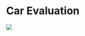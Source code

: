 # Car Evaluation

<img src = "https://di-uploads-pod5.dealerinspire.com/autocitysd/uploads/2019/03/Used-Car-Evaluation-Checklist.jpg">
